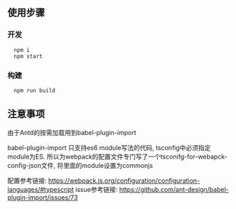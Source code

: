 ## 使用步骤

### 开发
```
  npm i
  npm start
```

### 构建
```
  npm run build
```

## 注意事项
由于Antd的按需加载用到babel-plugin-import

babel-plugin-import 只支持es6 module写法的代码,
tsconfig中必须指定module为ES.
所以为webpack的配置文件专门写了一个tsconifg-for-webapck-config-json文件,
将里面的module设置为commonjs

配置参考链接: https://webpack.js.org/configuration/configuration-languages/#typescript
issue参考链接: https://github.com/ant-design/babel-plugin-import/issues/73

